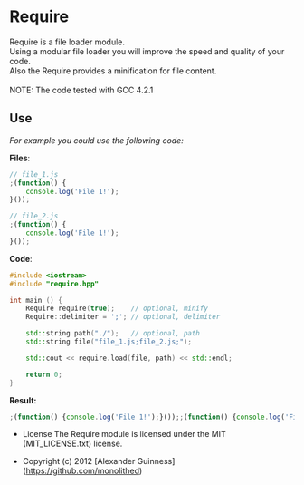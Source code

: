 # Require

Require is a file loader module. <br />
Using a modular file loader you will improve the speed and quality of your code. <br />
Also the Require provides a minification for file content. <br />
<br />
NOTE: The code tested with GCC 4.2.1

## Use
*For example you could use the following code:*

**Files**:

```javascript
// file_1.js
;(function() {
	console.log('File 1!');
}());
```

```javascript
// file_2.js
;(function() {
	console.log('File 1!');
}());
```

**Code**:

```c++
#include <iostream>
#include "require.hpp"

int main () {
	Require require(true);    // optional, minify
	Require::delimiter = ';'; // optional, delimiter

	std::string path("./");   // optional, path
	std::string file("file_1.js;file_2.js;");

	std::cout << require.load(file, path) << std::endl;

	return 0;
}
```

**Result:**

```javascript
;(function() {console.log('File 1!');}());;(function() {console.log('File 2!');}());
```

* License
    The Require module is licensed under the MIT (MIT_LICENSE.txt) license.

* Copyright (c) 2012 [Alexander Guinness] (https://github.com/monolithed)
